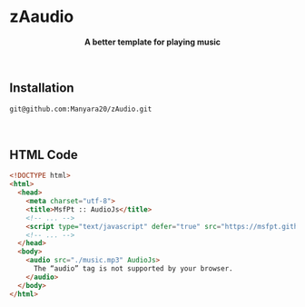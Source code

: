 # zAaudio

<section align="center">

  
  
  **A better template for playing music**

</section>

<br>

## Installation

```bash
git@github.com:Manyara20/zAudio.git
```

<br>

## HTML Code
```html
<!DOCTYPE html>
<html>
  <head>
    <meta charset="utf-8">
    <title>MsfPt :: AudioJs</title>
    <!-- ... -->
    <script type="text/javascript" defer="true" src="https://msfpt.github.io/AudioJs/audio.min.js"></script>
    <!-- ... -->
  </head>
  <body>
    <audio src="./music.mp3" AudioJs>
      The “audio” tag is not supported by your browser.
    </audio>
  </body>
</html>
```


